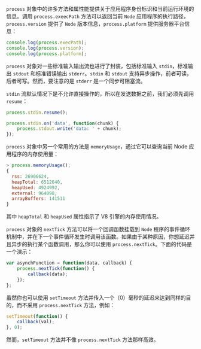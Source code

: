 `process` 对象中的许多方法和属性能提供关于应用程序身份标识和当前运行环境的信息。调用 `process.exeecPath` 方法可以返回当前 `Node` 应用程序的执行路径，`process.version` 提供了 `Node` 版本信息，`process.platform` 提供服务器平台信息：

```js
console.log(process.execPath);
console.log(process.version);
console.log(process.platform);
```

`process` 对象对一些标准输入输出流也进行了封装，包括标准输入 `stdin`，标准输出 `stdout` 和标准错误输出 `stderr`。`stdin` 和 `stdout` 支持异步操作，前者可读，后者可写。然而，要注意的是 `stderr` 是一个同步可阻塞流。

`stdin` 流默认情况下是不允许直接操作的，所以在发送数据之前，我们必须先调用 `resume`：

```js
process.stdin.resume();

process.stdin.on('data', function(chunk) {
    process.stdout.write('data: ' + chunk);
});
```

`process` 对象中另一个常用的方法是 `memoryUsage`，通过它可以查询当前 Node 应用程序的内存使用量：

```js
> process.memoryUsage();
{
  rss: 26906624,
  heapTotal: 6512640,
  heapUsed: 4924992,
  external: 964098,
  arrayBuffers: 141511
}
```

其中 `heapTotal` 和 `heapUsed` 属性指示了 V8 引擎的内存使用情况。

`process` 对象的 `nextTick` 方法可以将一个回调函数挂载到 `Node` 程序的事件循环机制中，并在下一个事件循环发生时调用该函数。如果由于某种原因，你想延迟并且异步的执行某个函数调用，那么你可以使用 `process.nextTick`。下面的代码是一个演示：

```js
var asynchFunction = function(data, callback) {
    process.nextTick(function() {
        callback(data);
    });
};
```

虽然你也可以使用 `setTimeout` 方法并传入一个（0）毫秒的延迟来达到同样的目的，而不采用 `process.nextTick` 方法，例如：

```js
setTimeout(function() {
    callback(val);
}, 0);
```

然而，`setTimeout` 方法并不像 `process.nextTick` 方法那样高效。


